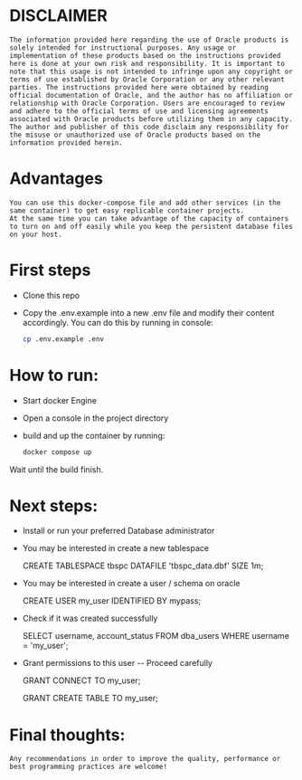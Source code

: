 # DISCLAIMER
    The information provided here regarding the use of Oracle products is solely intended for instructional purposes. Any usage or implementation of these products based on the instructions provided here is done at your own risk and responsibility. It is important to note that this usage is not intended to infringe upon any copyright or terms of use established by Oracle Corporation or any other relevant parties. The instructions provided here were obtained by reading official documentation of Oracle, and the author has no affiliation or relationship with Oracle Corporation. Users are encouraged to review and adhere to the official terms of use and licensing agreements associated with Oracle products before utilizing them in any capacity. The author and publisher of this code disclaim any responsibility for the misuse or unauthorized use of Oracle products based on the information provided herein.

# Advantages
    You can use this docker-compose file and add other services (in the same container) to get easy replicable container projects. 
    At the same time you can take advantage of the capacity of containers to turn on and off easily while you keep the persistent database files on your host.

# First steps
- Clone this repo
- Copy the .env.example into a new .env file and modify their content accordingly. You can do this by running in console:

    ```bash
    cp .env.example .env
    ```
# How to run:
- Start docker Engine
- Open a console in the project directory 
- build and up the container by running:

    ```bash
    docker compose up
    ```
Wait until the build finish.

# Next steps:
- Install or run your preferred Database administrator

- You may be interested in create a new tablespace

    CREATE TABLESPACE tbspc 
    DATAFILE 'tbspc_data.dbf' 
    SIZE 1m;

- You may be interested in create a user / schema on oracle 

    CREATE USER my_user IDENTIFIED BY mypass;

- Check if it was created successfully

    SELECT username, account_status FROM dba_users
    WHERE username = 'my_user';

- Grant permissions to this user -- Proceed carefully

    GRANT CONNECT TO my_user;

    GRANT CREATE TABLE TO my_user;

# Final thoughts:
    Any recommendations in order to improve the quality, performance or best programming practices are welcome!